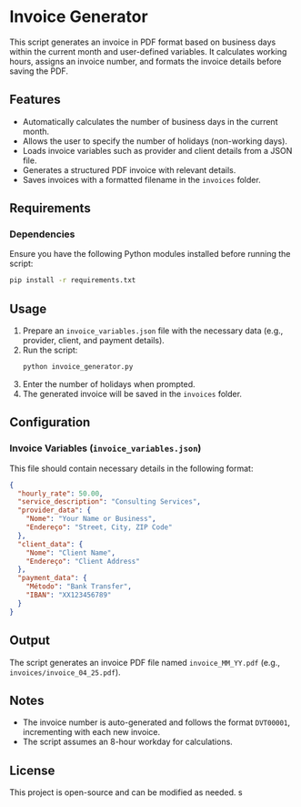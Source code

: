 # Invoice Generator

This script generates an invoice in PDF format based on business days within the current month and user-defined variables. It calculates working hours, assigns an invoice number, and formats the invoice details before saving the PDF.

## Features
- Automatically calculates the number of business days in the current month.
- Allows the user to specify the number of holidays (non-working days).
- Loads invoice variables such as provider and client details from a JSON file.
- Generates a structured PDF invoice with relevant details.
- Saves invoices with a formatted filename in the `invoices` folder.

## Requirements
### Dependencies
Ensure you have the following Python modules installed before running the script:

```sh
pip install -r requirements.txt
```

## Usage
1. Prepare an `invoice_variables.json` file with the necessary data (e.g., provider, client, and payment details).
2. Run the script:
   ```sh
   python invoice_generator.py
   ```
3. Enter the number of holidays when prompted.
4. The generated invoice will be saved in the `invoices` folder.

## Configuration
### Invoice Variables (`invoice_variables.json`)
This file should contain necessary details in the following format:
```json
{
  "hourly_rate": 50.00,
  "service_description": "Consulting Services",
  "provider_data": {
    "Nome": "Your Name or Business",
    "Endereço": "Street, City, ZIP Code"
  },
  "client_data": {
    "Nome": "Client Name",
    "Endereço": "Client Address"
  },
  "payment_data": {
    "Método": "Bank Transfer",
    "IBAN": "XX123456789"
  }
}
```

## Output
The script generates an invoice PDF file named `invoice_MM_YY.pdf` (e.g., `invoices/invoice_04_25.pdf`).

## Notes
- The invoice number is auto-generated and follows the format `DVT00001`, incrementing with each new invoice.
- The script assumes an 8-hour workday for calculations.

## License
This project is open-source and can be modified as needed.
s